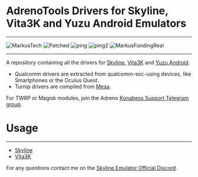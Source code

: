 # AdrenoTools Drivers for Skyline, Vita3K and Yuzu Android Emulators

---

![MarkusTech](https://img.shields.io/badge/MarkusTech-Corp-critical) ![Patched](https://img.shields.io/badge/patched-for%20Skyline-blueviolet) ![ping](https://img.shields.io/badge/Ping%20Nozwock-for%20support-informational) ![ping2](https://img.shields.io/badge/also-havocr-green) 
![MarkusFundingReal](https://img.shields.io/badge/funding-markus%20tech-9cf)

---

A repository containing all the drivers for <a href="https://github.com/skyline-emu/skyline">Skyline</a>, <a href="https://github.com/Vita3K/Vita3K-Android">Vita3K</a> and <a href="[https://github.com/Vita3K/Vita3K-Android](https://github.com/yuzu-emu/yuzu)">Yuzu Android</a>.

- Qualcomm drivers are extracted from qualcomm-soc-using devices, like Smartphones or the Oculus Quest.
- Turnip drivers are compiled from <a href="https://docs.mesa3d.org/index.html">Mesa</a>.

For TWRP or Magisk modules, join the Adreno <a href="https://t.me/adreno_konabess">Konabess Support Telegram group</a>.

# Usage

---

- [Skyline](docs/skyline.md)
- [Vita3K](docs/vita3k.md)

For any questions contact me on the <a href="https://discord.gg/skyline-emu">Skyline Emulator Official Discord</a>.
